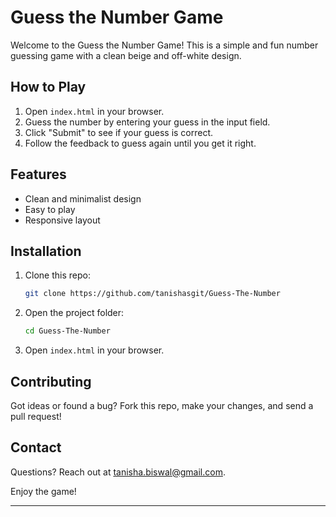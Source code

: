 # Guess the Number Game

Welcome to the Guess the Number Game! This is a simple and fun number guessing game with a clean beige and off-white design.

## How to Play

1. Open `index.html` in your browser.
2. Guess the number by entering your guess in the input field.
3. Click "Submit" to see if your guess is correct.
4. Follow the feedback to guess again until you get it right.

## Features

- Clean and minimalist design
- Easy to play
- Responsive layout

## Installation

1. Clone this repo:

   ```bash
   git clone https://github.com/tanishasgit/Guess-The-Number
   ```

2. Open the project folder:

   ```bash
   cd Guess-The-Number
   ```

3. Open `index.html` in your browser.

## Contributing

Got ideas or found a bug? Fork this repo, make your changes, and send a pull request!

## Contact

Questions? Reach out at tanisha.biswal@gmail.com.

Enjoy the game!

---
